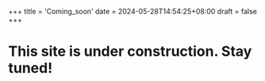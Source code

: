 +++
title = 'Coming_soon'
date = 2024-05-28T14:54:25+08:00
draft = false
+++

# This site is under construction. Stay tuned!
